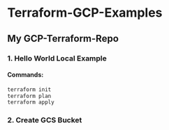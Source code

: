 # Terraform-GCP-Examples

## My GCP-Terraform-Repo

### 1. Hello World Local Example

#### Commands:
```sh
terraform init
terraform plan
terraform apply
```

### 2. Create GCS Bucket

